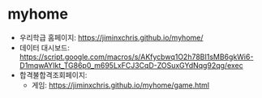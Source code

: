# myhome

- 우리학급 홈페이지: https://jiminxchris.github.io/myhome/
- 데이터 대시보드: https://script.google.com/macros/s/AKfycbwq1O2h78BI1sMB6gkWi6-D1mqwAYIkt_TG86p0_m695LxFCJ3CqD-ZOSuxGYdNqg92qg/exec
- 합격불합격조회페이지:
  - 게임: https://jiminxchris.github.io/myhome/game.html
